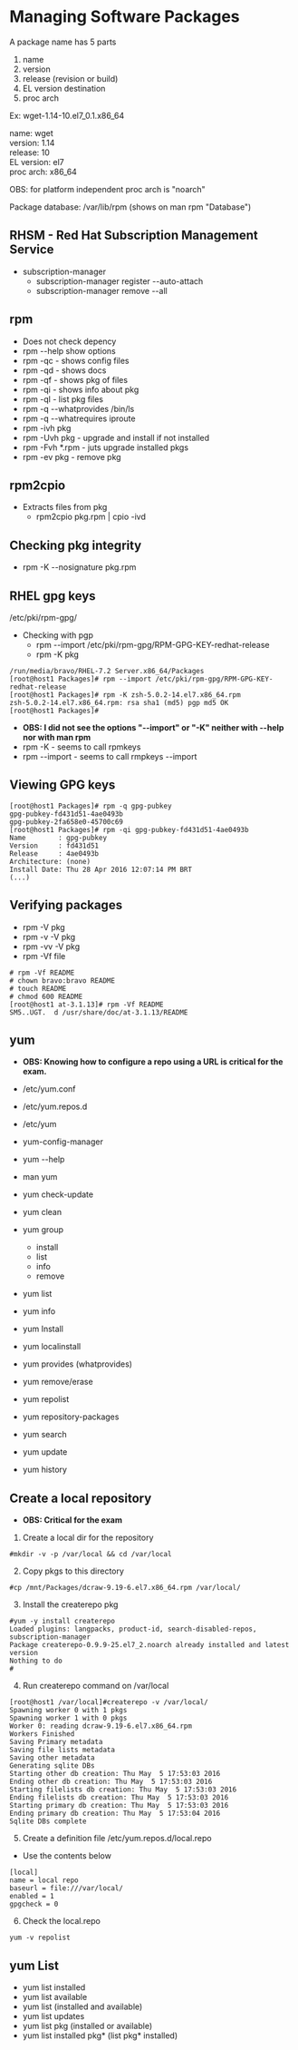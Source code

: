 # Managing Software Packages

A package name has 5 parts
1. name
2. version
3. release (revision or build)
4. EL version destination
5. proc arch

Ex:
wget-1.14-10.el7_0.1.x86_64  

name: wget  
version: 1.14  
release: 10  
EL version: el7  
proc arch: x86_64  

OBS: for platform independent proc arch is "noarch"

Package database: /var/lib/rpm (shows on man rpm "Database")

## RHSM - Red Hat Subscription Management Service  

* subscription-manager
  * subscription-manager register --auto-attach
  * subscription-manager remove --all

## rpm

* Does not check depency
* rpm --help show options
* rpm -qc - shows config files
* rpm -qd - shows docs
* rpm -qf <file> - shows pkg of files
* rpm -qi <pkg> - shows info about pkg
* rpm -ql <pkg> - list pkg files
* rpm -q --whatprovides /bin/ls
* rpm -q --whatrequires iproute
* rpm -ivh pkg
* rpm -Uvh pkg - upgrade and install if not installed
* rpm -Fvh \*.rpm - juts upgrade installed pkgs
* rpm -ev pkg - remove pkg

## rpm2cpio

* Extracts files from pkg
  * rpm2cpio pkg.rpm | cpio -ivd

## Checking pkg integrity

* rpm -K --nosignature pkg.rpm

## RHEL gpg keys

/etc/pki/rpm-gpg/

* Checking with pgp
  * rpm --import /etc/pki/rpm-gpg/RPM-GPG-KEY-redhat-release
  * rpm -K pkg

```[root@host1 Packages]# pwd
/run/media/bravo/RHEL-7.2 Server.x86_64/Packages
[root@host1 Packages]# rpm --import /etc/pki/rpm-gpg/RPM-GPG-KEY-redhat-release
[root@host1 Packages]# rpm -K zsh-5.0.2-14.el7.x86_64.rpm
zsh-5.0.2-14.el7.x86_64.rpm: rsa sha1 (md5) pgp md5 OK
[root@host1 Packages]#
```
* **OBS: I did not see the options "--import" or "-K" neither with --help nor with man rpm**
* rpm -K - seems to call rpmkeys
* rpm --import - seems to call rmpkeys --import

## Viewing GPG keys

```
[root@host1 Packages]# rpm -q gpg-pubkey
gpg-pubkey-fd431d51-4ae0493b
gpg-pubkey-2fa658e0-45700c69
[root@host1 Packages]# rpm -qi gpg-pubkey-fd431d51-4ae0493b
Name        : gpg-pubkey
Version     : fd431d51
Release     : 4ae0493b
Architecture: (none)
Install Date: Thu 28 Apr 2016 12:07:14 PM BRT
(...)
```

## Verifying packages

* rpm -V pkg
* rpm -v -V pkg
* rpm -vv -V pkg
* rpm -Vf file

```
# rpm -Vf README
# chown bravo:bravo README
# touch README
# chmod 600 README
[root@host1 at-3.1.13]# rpm -Vf README
SM5..UGT.  d /usr/share/doc/at-3.1.13/README
```

## yum

* **OBS: Knowing how to configure a repo using a URL is critical for the exam.**



* /etc/yum.conf
* /etc/yum.repos.d
* /etc/yum
* yum-config-manager
* yum --help
* man yum
* yum check-update
* yum clean
* yum group
  * install
  * list
  * info
  * remove
* yum list
* yum info
* yum Install
* yum localinstall
* yum provides (whatprovides)
* yum remove/erase
* yum repolist
* yum repository-packages
* yum search
* yum update
* yum history


## Create a local repository

* **OBS: Critical for the exam**

1. Create a local dir for the repository
```
#mkdir -v -p /var/local && cd /var/local
```
2. Copy pkgs to this directory

```
#cp /mnt/Packages/dcraw-9.19-6.el7.x86_64.rpm /var/local/
```

3. Install the createrepo pkg

```
#yum -y install createrepo
Loaded plugins: langpacks, product-id, search-disabled-repos, subscription-manager
Package createrepo-0.9.9-25.el7_2.noarch already installed and latest version
Nothing to do
#
```

4. Run createrepo command on /var/local


```
[root@host1 /var/local]#createrepo -v /var/local/
Spawning worker 0 with 1 pkgs
Spawning worker 1 with 0 pkgs
Worker 0: reading dcraw-9.19-6.el7.x86_64.rpm
Workers Finished
Saving Primary metadata
Saving file lists metadata
Saving other metadata
Generating sqlite DBs
Starting other db creation: Thu May  5 17:53:03 2016
Ending other db creation: Thu May  5 17:53:03 2016
Starting filelists db creation: Thu May  5 17:53:03 2016
Ending filelists db creation: Thu May  5 17:53:03 2016
Starting primary db creation: Thu May  5 17:53:03 2016
Ending primary db creation: Thu May  5 17:53:04 2016
Sqlite DBs complete

```

5. Create a definition file /etc/yum.repos.d/local.repo

* Use the contents below

```
[local]
name = local repo
baseurl = file:///var/local/
enabled = 1
gpgcheck = 0
```

6. Check the local.repo

```
yum -v repolist
```

## yum List

* yum list installed
* yum list available
* yum list (installed and available)
* yum list updates
* yum list pkg (installed or available)
* yum list installed pkg* (list pkg* installed)
